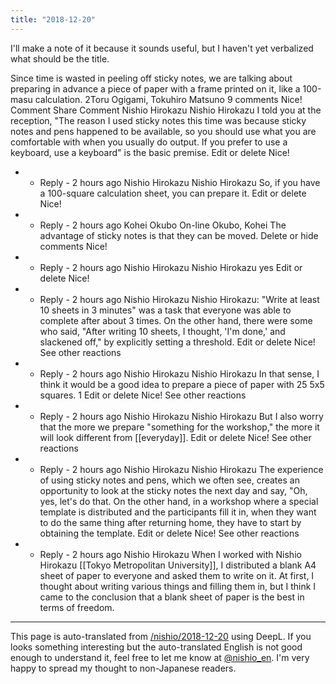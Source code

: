```yaml
---
title: "2018-12-20"
---
```


I'll make a note of it because it sounds useful, but I haven't yet verbalized what should be the title.

Since time is wasted in peeling off sticky notes, we are talking about preparing in advance a piece of paper with a frame printed on it, like a 100-masu calculation.
2Toru Ogigami, Tokuhiro Matsuno
9 comments
Nice!
Comment
Share
Comment
Nishio Hirokazu
Nishio Hirokazu I told you at the reception, "The reason I used sticky notes this time was because sticky notes and pens happened to be available, so you should use what you are comfortable with when you usually do output. If you prefer to use a keyboard, use a keyboard" is the basic premise.
Edit or delete
Nice!
- - Reply - 2 hours ago
Nishio Hirokazu
Nishio Hirokazu So, if you have a 100-square calculation sheet, you can prepare it.
Edit or delete
Nice!
- - Reply - 2 hours ago
Kohei Okubo On-line
Okubo, Kohei The advantage of sticky notes is that they can be moved.
Delete or hide comments
Nice!
- - Reply - 2 hours ago
Nishio Hirokazu
Nishio Hirokazu yes
Edit or delete
Nice!
- - Reply - 2 hours ago
Nishio Hirokazu
Nishio Hirokazu: "Write at least 10 sheets in 3 minutes" was a task that everyone was able to complete after about 3 times. On the other hand, there were some who said, "After writing 10 sheets, I thought, 'I'm done,' and slackened off," by explicitly setting a threshold.
Edit or delete
Nice! See other reactions
- - Reply - 2 hours ago
Nishio Hirokazu
Nishio Hirokazu In that sense, I think it would be a good idea to prepare a piece of paper with 25 5x5 squares.
1
Edit or delete
Nice! See other reactions
- - Reply - 2 hours ago
Nishio Hirokazu
Nishio Hirokazu But I also worry that the more we prepare "something for the workshop," the more it will look different from [[everyday]].
Edit or delete
Nice! See other reactions
- - Reply - 2 hours ago
Nishio Hirokazu
Nishio Hirokazu The experience of using sticky notes and pens, which we often see, creates an opportunity to look at the sticky notes the next day and say, "Oh, yes, let's do that. On the other hand, in a workshop where a special template is distributed and the participants fill it in, when they want to do the same thing after returning home, they have to start by obtaining the template.
Edit or delete
Nice! See other reactions
- - Reply - 2 hours ago
Nishio Hirokazu
When I worked with Nishio Hirokazu [[Tokyo Metropolitan University]], I distributed a blank A4 sheet of paper to everyone and asked them to write on it. At first, I thought about writing various things and filling them in, but I think I came to the conclusion that a blank sheet of paper is the best in terms of freedom.

---
This page is auto-translated from [/nishio/2018-12-20](https://scrapbox.io/nishio/2018-12-20) using DeepL. If you looks something interesting but the auto-translated English is not good enough to understand it, feel free to let me know at [@nishio_en](https://twitter.com/nishio_en). I'm very happy to spread my thought to non-Japanese readers.
